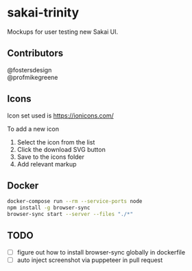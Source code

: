 # sakai-trinity

Mockups for user testing new Sakai UI.

## Contributors

@fostersdesign  
@profmikegreene  

## Icons

Icon set used is <https://ionicons.com/>

To add a new icon

1. Select the icon from the list
2. Click the download SVG button
3. Save to the icons folder
4. Add relevant markup

## Docker

```sh
docker-compose run --rm --service-ports node
npm install -g browser-sync
browser-sync start --server --files "./*"
```

## TODO

- [ ] figure out how to install browser-sync globally in dockerfile
- [ ] auto inject screenshot via puppeteer in pull request

